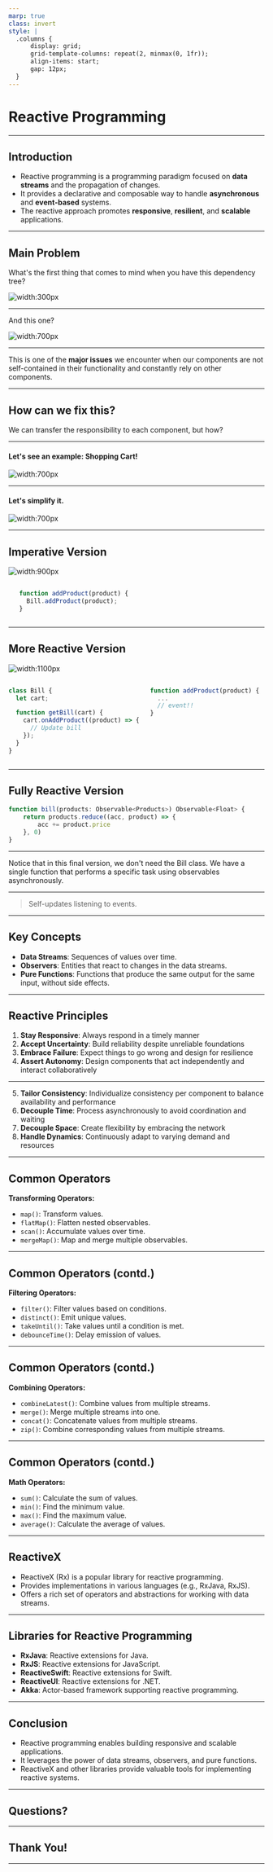 ```yaml
---
marp: true
class: invert
style: |
  .columns {
      display: grid;
      grid-template-columns: repeat(2, minmax(0, 1fr));
      align-items: start;
      gap: 12px;
  }
---
```


# Reactive Programming

---

## Introduction

- Reactive programming is a programming paradigm focused on **data streams** and the propagation of changes.
- It provides a declarative and composable way to handle **asynchronous** and **event-based** systems.
- The reactive approach promotes **responsive**, **resilient**, and **scalable** applications.

---

## Main Problem

What's the first thing that comes to mind when you have this dependency tree?

![width:300px](./img/1.png)

---

And this one?

![width:700px](./img/2.png)

---

This is one of the **major issues** we encounter when our components are not self-contained in their functionality and constantly rely on other components.

---

## How can we fix this?

We can transfer the responsibility to each component, but how?

---

#### Let's see an example: Shopping Cart!

![width:700px](./img/3.png)

---

#### Let's simplify it.

![width:700px](./img/4.png)

---

## Imperative Version

![width:900px](./img/4.png)

<div class="columns">
<div>
</div>
<div>

```js
function addProduct(product) {
  Bill.addProduct(product);
}
```
</div>
</div>

---

## More Reactive Version

![width:1100px](./img/4.png)

<div class="columns">
<div>

```js
class Bill {
  let cart;

  function getBill(cart) {
    cart.onAddProduct((product) => {
      // Update bill
    });
  }
}
```
</div>
<div>

```js
function addProduct(product) {
  ...
  // event!!
}
```
</div>
</div>

---

## Fully Reactive Version

```javascript
function bill(products: Observable<Products>) Observable<Float> {
    return products.reduce((acc, product) => {
        acc += product.price
    }, 0)
}
```

---

Notice that in this final version, we don't need the Bill class. We have a single function that performs a specific task using observables asynchronously.

---

> Self-updates listening to events.

---

## Key Concepts

- **Data Streams**: Sequences of values over time.
- **Observers**: Entities that react to changes in the data streams.
- **Pure Functions**: Functions that produce the same output for the same input, without side effects.

---

## Reactive Principles

1. **Stay Responsive**: Always respond in a timely manner
2. **Accept Uncertainty**: Build reliability despite unreliable foundations
3. **Embrace Failure**: Expect things to go wrong and design for resilience
4. **Assert Autonomy**: Design components that act independently and interact collaboratively

---

5. **Tailor Consistency**: Individualize consistency per component to balance availability and performance
6. **Decouple Time**: Process asynchronously to avoid coordination and waiting
7. **Decouple Space**: Create flexibility by embracing the network
8. **Handle Dynamics**: Continuously adapt to varying demand and resources

---

## Common Operators

**Transforming Operators:**

- `map()`: Transform values.
- `flatMap()`: Flatten nested observables.
- `scan()`: Accumulate values over time.
- `mergeMap()`: Map and merge multiple observables.

---

## Common Operators (contd.)

**Filtering Operators:**

- `filter()`: Filter values based on conditions.
- `distinct()`: Emit unique values.
- `takeUntil()`: Take values until a condition is met.
- `debounceTime()`: Delay emission of values.

---

## Common Operators (contd.)

**Combining Operators:**

- `combineLatest()`: Combine values from multiple streams.
- `merge()`: Merge multiple streams into one.
- `concat()`: Concatenate values from multiple streams.
- `zip()`: Combine corresponding values from multiple streams.

---

## Common Operators (contd.)

**Math Operators:**

- `sum()`: Calculate the sum of values.
- `min()`: Find the minimum value.
- `max()`: Find the maximum value.
- `average()`: Calculate the average of values.

---

## ReactiveX

- ReactiveX (Rx) is a popular library for reactive programming.
- Provides implementations in various languages (e.g., RxJava, RxJS).
- Offers a rich set of operators and abstractions for working with data streams.

---

## Libraries for Reactive Programming

- **RxJava**: Reactive extensions for Java.
- **RxJS**: Reactive extensions for JavaScript.
- **ReactiveSwift**: Reactive extensions for Swift.
- **ReactiveUI**: Reactive extensions for .NET.
- **Akka**: Actor-based framework supporting reactive programming.

---

## Conclusion

- Reactive programming enables building responsive and scalable applications.
- It leverages the power of data streams, observers, and pure functions.
- ReactiveX and other libraries provide valuable tools for implementing reactive systems.

---

## Questions?

---

## Thank You!

---
